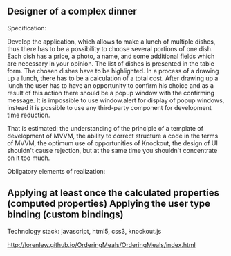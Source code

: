 Designer of a complex dinner
------------------------------------------------------------------------------------------------------
Specification:

Develop the application, which allows to make a lunch of multiple dishes, thus there has to be a possibility to choose several portions of one dish. Each dish has a price, a photo, a name, and some additional fields which are necessary in your opinion. The list of dishes is presented in the table form. The chosen dishes have to be highlighted. In a process of a drawing up a lunch, there has to be a calculation of a total cost. After drawing up a lunch the user has to have an opportunity to confirm his choice and as a result of this action there should be a popup window with the confirming message. It is impossible to use window.alert for display of popup windows, instead it is possible to use any third-party component for development time reduction.

That is estimated: the understanding of the principle of a template of development of MVVM, the ability to correct structure a code in the terms of MVVM, the optimum use of opportunities of Knockout, the design of UI shouldn't cause rejection, but at the same time you shouldn't concentrate on it too much.

Obligatory elements of realization:

Applying at least once the calculated properties (computed properties)
Applying the user type binding (custom bindings)
------------------------------------------------------------------------------------------------------
Technology stack: javascript, html5, css3, knockout.js

http://lorenlew.github.io/OrderingMeals/OrderingMeals/index.html
